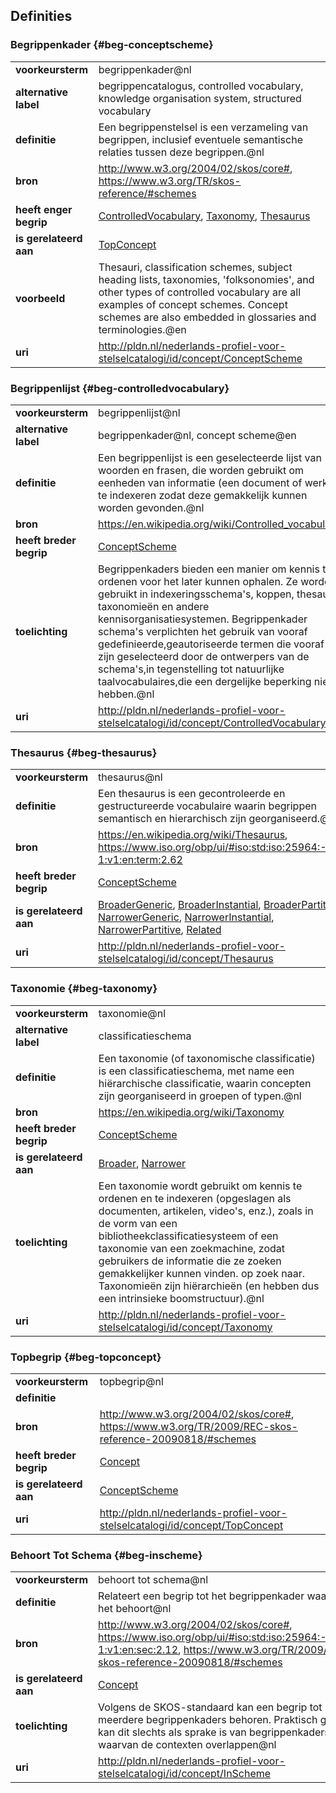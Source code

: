 ## Definities


### Begrippenkader {#beg-conceptscheme}

|                       |                                       |
|-----------------------|---------------------------------------|
| **voorkeursterm**   | begrippenkader@nl |
| **alternative label** | begrippencatalogus, controlled vocabulary, knowledge organisation system, structured vocabulary |
| **definitie**        | Een begrippenstelsel is een verzameling van begrippen, inclusief eventuele semantische relaties tussen deze begrippen.@nl |
| **bron** | http://www.w3.org/2004/02/skos/core#, https://www.w3.org/TR/skos-reference/#schemes |
| **heeft enger begrip**   | [ControlledVocabulary](#beg-controlledvocabulary), [Taxonomy](#beg-taxonomy), [Thesaurus](#beg-thesaurus)|
| **is gerelateerd aan**   | [TopConcept](#beg-topconcept)|
| **voorbeeld** | Thesauri, classification schemes, subject heading lists, taxonomies, &#39;folksonomies&#39;, and other types of controlled vocabulary are all examples of concept schemes. Concept schemes are also embedded in glossaries and terminologies.@en |
| **uri** | http://pldn.nl/nederlands-profiel-voor-stelselcatalogi/id/concept/ConceptScheme |

### Begrippenlijst {#beg-controlledvocabulary}

|                       |                                       |
|-----------------------|---------------------------------------|
| **voorkeursterm**   | begrippenlijst@nl |
| **alternative label** | begrippenkader@nl, concept scheme@en |
| **definitie**        | Een begrippenlijst is een geselecteerde lijst van woorden en frasen, die worden gebruikt om eenheden van informatie (een document of werk) te indexeren zodat deze gemakkelijk kunnen worden gevonden.@nl |
| **bron** | https://en.wikipedia.org/wiki/Controlled_vocabulary |
| **heeft breder begrip**   | [ConceptScheme](#beg-conceptscheme)|
| **toelichting** | Begrippenkaders bieden een manier om kennis te ordenen voor het later kunnen ophalen. Ze worden gebruikt in indexeringsschema&#39;s, koppen, thesauri, taxonomieën en andere kennisorganisatiesystemen. Begrippenkader schema&#39;s verplichten het gebruik van vooraf gedefinieerde,geautoriseerde termen die vooraf zijn geselecteerd door de ontwerpers van de schema&#39;s,in tegenstelling tot natuurlijke taalvocabulaires,die een dergelijke beperking niet hebben.@nl |
| **uri** | http://pldn.nl/nederlands-profiel-voor-stelselcatalogi/id/concept/ControlledVocabulary |

### Thesaurus {#beg-thesaurus}

|                       |                                       |
|-----------------------|---------------------------------------|
| **voorkeursterm**   | thesaurus@nl |
| **definitie**        | Een thesaurus is een gecontroleerde en gestructureerde vocabulaire waarin begrippen semantisch en hierarchisch zijn georganiseerd.@nl |
| **bron** | https://en.wikipedia.org/wiki/Thesaurus, https://www.iso.org/obp/ui/#iso:std:iso:25964:-1:ed-1:v1:en:term:2.62 |
| **heeft breder begrip**   | [ConceptScheme](#beg-conceptscheme)|
| **is gerelateerd aan**   | [BroaderGeneric](#beg-broadergeneric), [BroaderInstantial](#beg-broaderinstantial), [BroaderPartitive](#beg-broaderpartitive), [NarrowerGeneric](#beg-narrowergeneric), [NarrowerInstantial](#beg-narrowerinstantial), [NarrowerPartitive](#beg-narrowerpartitive), [Related](#beg-related)|
| **uri** | http://pldn.nl/nederlands-profiel-voor-stelselcatalogi/id/concept/Thesaurus |

### Taxonomie {#beg-taxonomy}

|                       |                                       |
|-----------------------|---------------------------------------|
| **voorkeursterm**   | taxonomie@nl |
| **alternative label** | classificatieschema |
| **definitie**        | Een taxonomie (of taxonomische classificatie) is een classificatieschema, met name een hiërarchische classificatie, waarin concepten zijn georganiseerd in groepen of typen.@nl |
| **bron** | https://en.wikipedia.org/wiki/Taxonomy |
| **heeft breder begrip**   | [ConceptScheme](#beg-conceptscheme)|
| **is gerelateerd aan**   | [Broader](#beg-broader), [Narrower](#beg-narrower)|
| **toelichting** | Een taxonomie wordt gebruikt om kennis te ordenen en te indexeren (opgeslagen als documenten, artikelen, video&#39;s, enz.), zoals in de vorm van een bibliotheekclassificatiesysteem of een taxonomie van een zoekmachine, zodat gebruikers de informatie die ze zoeken gemakkelijker kunnen vinden. op zoek naar. Taxonomieën zijn hiërarchieën (en hebben dus een intrinsieke boomstructuur).@nl |
| **uri** | http://pldn.nl/nederlands-profiel-voor-stelselcatalogi/id/concept/Taxonomy |

### Topbegrip {#beg-topconcept}

|                       |                                       |
|-----------------------|---------------------------------------|
| **voorkeursterm**   | topbegrip@nl |
| **definitie**        |  |
| **bron** | http://www.w3.org/2004/02/skos/core#, https://www.w3.org/TR/2009/REC-skos-reference-20090818/#schemes |
| **heeft breder begrip**   | [Concept](#beg-concept)|
| **is gerelateerd aan**   | [ConceptScheme](#beg-conceptscheme)|
| **uri** | http://pldn.nl/nederlands-profiel-voor-stelselcatalogi/id/concept/TopConcept |

### Behoort Tot Schema {#beg-inscheme}

|                       |                                       |
|-----------------------|---------------------------------------|
| **voorkeursterm**   | behoort tot schema@nl |
| **definitie**        | Relateert een begrip tot het begrippenkader waartoe het behoort@nl |
| **bron** | http://www.w3.org/2004/02/skos/core#, https://www.iso.org/obp/ui/#iso:std:iso:25964:-1:ed-1:v1:en:sec:2.12, https://www.w3.org/TR/2009/REC-skos-reference-20090818/#schemes |
| **is gerelateerd aan**   | [Concept](#beg-concept)|
| **toelichting** | Volgens de SKOS-standaard kan een begrip tot meerdere begrippenkaders behoren. Praktisch gezien kan dit slechts als sprake is van begrippenkaders waarvan de contexten overlappen@nl |
| **uri** | http://pldn.nl/nederlands-profiel-voor-stelselcatalogi/id/concept/InScheme |